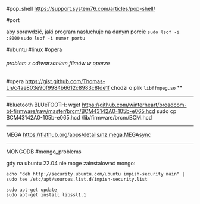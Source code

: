 #pop_shell
https://support.system76.com/articles/pop-shell/



#port 

aby sprawdzić, jaki program nasłuchuje na danym porcie 
`sudo lsof -i :8000`
`sudo lsof -i numer portu`



#ubuntu #linux #opera
###### problem z odtwarzaniem filmów w operze
#opera
https://gist.github.com/Thomas-Ln/c4ae803e90f9984b6612c8983c8fde1f
chodzi o plik `libffmpeg.so`
** 


---
#bluetooth 
BLUeTOOTH:
wget https://github.com/winterheart/broadcom-bt-firmware/raw/master/brcm/BCM43142A0-105b-e065.hcd
sudo cp BCM43142A0-105b-e065.hcd /lib/firmware/brcm/BCM.hcd


---
MEGA
https://flathub.org/apps/details/nz.mega.MEGAsync

---
MONGODB
#mongo_problems

gdy na ubuntu 22.04 nie moge zainstalować mongo:
```shell
echo "deb http://security.ubuntu.com/ubuntu impish-security main" | sudo tee /etc/apt/sources.list.d/impish-security.list

sudo apt-get update
sudo apt-get install libssl1.1

```

